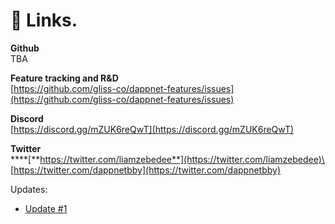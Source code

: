 # 🔗 Links.

**Github**\
TBA

**Feature tracking and R\&D** \
[https://github.com/gliss-co/dappnet-features/issues](https://github.com/gliss-co/dappnet-features/issues)

**Discord**\
[https://discord.gg/mZUK6reQwT](https://discord.gg/mZUK6reQwT)

**Twitter**\
****[**https://twitter.com/liamzebedee**](https://twitter.com/liamzebedee)\
[https://twitter.com/dappnetbby](https://twitter.com/dappnetbby)



Updates:

 - [Update #1](https://mirror.xyz/nakamofo.eth/-JYoey0k750kznLW-GZemDZc18ImnfUZfgU9ACSIhLY)
